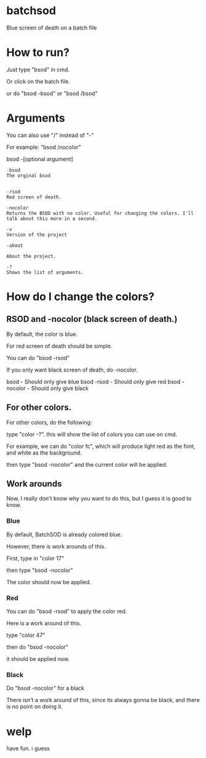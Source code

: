 # batchsod
Blue screen of death on a batch file


# How to run?

Just type "bsod" in cmd.

Or click on the batch file.

or do "bsod -bsod" or "bsod /bsod"

# Arguments

You can also use "/" instead of "-"

For example: "bsod /nocolor"


bsod -[optional argument]

    -bsod
    The orginal bsod
    
    
    -rsod
    Red screen of death.
    
    -nocolor
    Returns the BSOD with no color. Useful for changing the colors. I'll talk about this more in a second.
    
    -v
    Version of the project
    
    -about
    
    About the project.
    
    -?
    Shows the list of arguments.
    
    
    
# How do I change the colors?

## RSOD and -nocolor (black screen of death.)
By default, the color is blue.

For red screen of death should be simple. 

You can do "bsod -rsod"

If you only want black screen of death, do -nocolor.

bsod - Should only give blue
bsod -rsod - Should only give red
bsod -nocolor - Should only give black

## For other colors.

For other colors, do the following:

type "color -?". this will show the list of colors you can use on cmd.

For example, we can do "color fc", which will produce light red as the font, and white as the background.

then type "bsod -nocolor" and the current color will be applied.

## Work arounds

Now, I really don't know why you want to do this, but I guess it is good to know.

### Blue
By default, BatchSOD is already colored blue.

However, there is work arounds of this.

First, type in "color 17"

then type "bsod -nocolor"
 
The color should now be applied.

### Red
You can do "bsod -rsod" to apply the color red.

Here is a work around of this.

type "color 47"

then do "bsod -nocolor"

it should be applied now.

### Black
Do "bsod -nocolor" for a black

There isn't a work around of this, since its always gonna be black, and there is no point on doing it.

# welp
have fun. i guess

